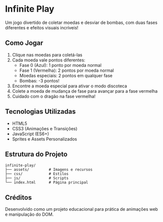 # Infinite Play

Um jogo divertido de coletar moedas e desviar de bombas, com duas fases diferentes e efeitos visuais incríveis!

## Como Jogar

1. Clique nas moedas para coletá-las
2. Cada moeda vale pontos diferentes:
   - Fase 0 (Azul): 1 ponto por moeda normal
   - Fase 1 (Vermelha): 2 pontos por moeda normal
   - Moedas especiais: 2 pontos em qualquer fase
   - Bombas: -3 pontos!
3. Encontre a moeda especial para ativar o modo discoteca
4. Colete a moeda de mudança de fase para avançar para a fase vermelha
5. Cuidado com o dragão na fase vermelha!

## Tecnologias Utilizadas

- HTML5
- CSS3 (Animações e Transições)
- JavaScript (ES6+)
- Sprites e Assets Personalizados

## Estrutura do Projeto

```
infinite-play/
├── assets/         # Imagens e recursos
├── css/            # Estilos
├── js/             # Scripts
└── index.html      # Página principal
```

## Créditos

Desenvolvido como um projeto educacional para prática de animações web e manipulação do DOM. 